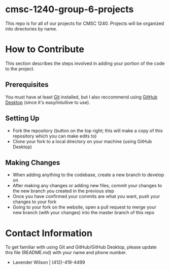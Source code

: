 # cmsc-1240-group-6-projects
This repo is for all of our projects for CMSC 1240.
Projects will be organized into directories by name.

# How to Contribute
This section describes the steps involved in adding your portion of the code to the project.
## Prerequisites
You must have at least [Git](https://git-scm.com) installed, but I also reccommend using [GitHub Desktop](https://desktop.github.com) (since it's easy/intuitive to use).
## Setting Up
- Fork the repository (button on the top right; this will make a copy of this repository which you can make edits to)
- Clone your fork to a local directory on your machine (using GitHub Desktop)
## Making Changes
- When adding anything to the codebase, create a new branch to develop on
- After making any changes or adding new files, commit your changes to the new branch you created in the previous step
- Once you have confirmed your commits are what you want, push your changes to your fork
- Going to your fork on the website, open a pull request to merge your new branch (with your changes) into the master branch of this repo

# Contact Information
To get familiar with using Git and GitHub/GitHub Desktop, please update this file (README.md) with your name and phone number.
- Lavender Wilson | (412)-419-4499
